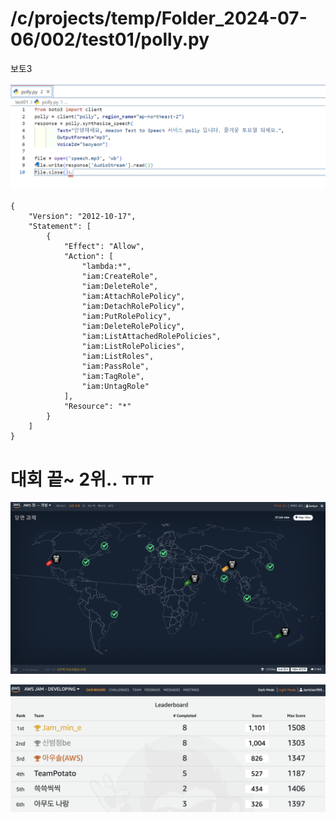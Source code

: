 # /c/projects/temp/Folder_2024-07-06/002/test01/polly.py

보토3 

![alt text](images/markdown-image001.png)



```
{
    "Version": "2012-10-17",
    "Statement": [
        {
            "Effect": "Allow",
            "Action": [
                "lambda:*",
                "iam:CreateRole",
                "iam:DeleteRole",
                "iam:AttachRolePolicy",
                "iam:DetachRolePolicy",
                "iam:PutRolePolicy",
                "iam:DeleteRolePolicy",
                "iam:ListAttachedRolePolicies",
                "iam:ListRolePolicies",
                "iam:ListRoles",
                "iam:PassRole",
                "iam:TagRole",
                "iam:UntagRole"
            ],
            "Resource": "*"
        }
    ]
}

```



# 대회 끝~ 2위.. ㅠㅠ 

![alt text](images/markdown-image-4.png)


![alt text](images/markdown-image-5.png)

